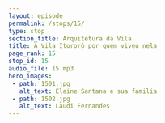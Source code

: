 ```yaml
---
layout: episode
permalink: /stops/15/
type: stop
section_title: Arquitetura da Vila
title: A Vila Itororó por quem viveu nela
page_rank: 15
stop_id: 15
audio_file: 15.mp3
hero_images:
 - path: 1501.jpg
   alt_text: Elaine Santana e sua familia
 - path: 1502.jpg
   alt_text: Laudi Fernandes
---
```

